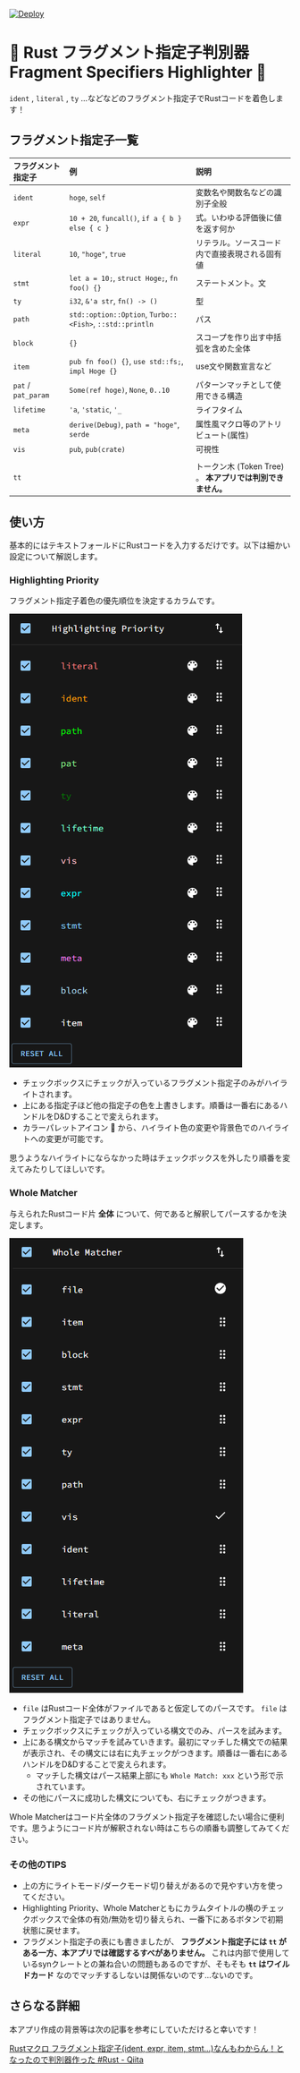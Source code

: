 [![Deploy](https://github.com/anotherhollow1125/coloring_rust/actions/workflows/deploy.yaml/badge.svg?event=push)](https://github.com/anotherhollow1125/coloring_rust/actions/workflows/deploy.yaml)

# 🎨 Rust フラグメント指定子判別器 Fragment Specifiers Highlighter 🎨

`ident` , `literal` , `ty` ...などなどのフラグメント指定子でRustコードを着色します！

## フラグメント指定子一覧

| フラグメント指定子 | 例 | 説明 |
|:---------------|:---|:-----|
| `ident` | `hoge`, `self` | 変数名や関数名などの識別子全般 |
| `expr` | `10 + 20`, `funcall()`, `if a { b } else { c }` | 式。いわゆる評価後に値を返す何か |
| `literal` | `10`, `"hoge"`, `true` | リテラル。ソースコード内で直接表現される固有値 |
| `stmt` | `let a = 10;`, `struct Hoge;`, `fn foo() {}` | ステートメント。文 |
| `ty` | `i32`, `&'a str`, `fn() -> ()` | 型 |
| `path` | `std::option::Option`, `Turbo::<Fish>`, `::std::println` | パス |
| `block` | `{}` | スコープを作り出す中括弧を含めた全体 |
| `item` | `pub fn foo() {}`, `use std::fs;`, `impl Hoge {}` | use文や関数宣言など |
| `pat` / `pat_param` | `Some(ref hoge)`, `None`, `0..10` | パターンマッチとして使用できる構造 |
| `lifetime` | `'a`, `'static`, `'_` | ライフタイム |
| `meta` | `derive(Debug)`, `path = "hoge"`, `serde` | 属性風マクロ等のアトリビュート(属性) |
| `vis` | `pub`, `pub(crate)` | 可視性 |
||||
| `tt` || トークン木 (Token Tree) 。 **本アプリでは判別できません。** |

## 使い方

基本的にはテキストフォールドにRustコードを入力するだけです。以下は細かい設定について解説します。

### Highlighting Priority

フラグメント指定子着色の優先順位を決定するカラムです。

![Highlighiting_Priority.png](./.github/Highlighting_Priority.png)

- チェックボックスにチェックが入っているフラグメント指定子のみがハイライトされます。
- 上にある指定子ほど他の指定子の色を上書きします。順番は一番右にあるハンドルをD&Dすることで変えられます。
- カラーパレットアイコン 🎨 から、ハイライト色の変更や背景色でのハイライトへの変更が可能です。

思うようなハイライトにならなかった時はチェックボックスを外したり順番を変えてみたりしてほしいです。

### Whole Matcher

与えられたRustコード片 **全体** について、何であると解釈してパースするかを決定します。

![Whole_Matcher.png](./.github/Whole_Matcher.png)

- `file` はRustコード全体がファイルであると仮定してのパースです。 `file` はフラグメント指定子ではありません。
- チェックボックスにチェックが入っている構文でのみ、パースを試みます。
- 上にある構文からマッチを試みていきます。最初にマッチした構文での結果が表示され、その構文には右に丸チェックがつきます。順番は一番右にあるハンドルをD&Dすることで変えられます。
  - マッチした構文はパース結果上部にも `Whole Match: xxx` という形で示されています。
- その他にパースに成功した構文についても、右にチェックがつきます。

Whole Matcherはコード片全体のフラグメント指定子を確認したい場合に便利です。思うようにコード片が解釈されない時はこちらの順番も調整してみてください。

### その他のTIPS

- 上の方にライトモード/ダークモード切り替えがあるので見やすい方を使ってください。
- Highlighting Priority、Whole Matcherともにカラムタイトルの横のチェックボックスで全体の有効/無効を切り替えられ、一番下にあるボタンで初期状態に戻せます。
- フラグメント指定子の表にも書きましたが、 **フラグメント指定子には `tt` がある一方、本アプリでは確認するすべがありません。** これは内部で使用しているsynクレートとの兼ね合いの問題もあるのですが、そもそも **`tt` はワイルドカード** なのでマッチするしないは関係ないのです...ないのです。

## さらなる詳細

本アプリ作成の背景等は次の記事を参考にしていただけると幸いです！

[Rustマクロ フラグメント指定子(ident, expr, item, stmt...)なんもわからん！となったので判別器作った #Rust - Qiita](https://qiita.com/namn1125/items/93461ddf93277b79a96f)